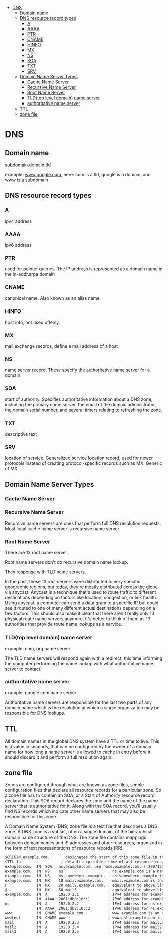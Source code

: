 - [DNS](#dns)
  - [Domain name](#domain-name)
  - [DNS resource record types](#dns-resource-record-types)
    - [A](#a)
    - [AAAA](#aaaa)
    - [PTR](#ptr)
    - [CNAME](#cname)
    - [HINFO](#hinfo)
    - [MX](#mx)
    - [NS](#ns)
    - [SOA](#soa)
    - [TXT](#txt)
    - [SRV](#srv)
  - [Domain Name Server Types](#domain-name-server-types)
    - [Cache Name Server](#cache-name-server)
    - [Recursive Name Server](#recursive-name-server)
    - [Root Name Server](#root-name-server)
    - [TLD(top level domain) name server](#tldtop-level-domain-name-server)
    - [authoritative name server](#authoritative-name-server)
  - [TTL](#ttl)
  - [zone file](#zone-file)

# DNS

## Domain name

subdomain.domain.tld

example: www.google.com, here: com is a tld, google is a domain, and www is a subdomain

## DNS resource record types

### A

ipv4 address

### AAAA

ipv6 address

### PTR

used for pointer queries. The IP address is represented as a domain name in the in-addr.arpa domain

### CNAME

canonical name. Also known as an alias name.

### HINFO

host info, not used oftenly.

### MX

mail exchange records, define a mail address of a host

### NS

name server record. These specify the authoritative name server for a domain

### SOA

start of authority. Specifies authoritative information about a DNS zone, including the primary name server, the email of the domain administrator, the domain serial number, and several timers relating to refreshing the zone.

### TXT

descriptive text

### SRV

location of service. Generalized service location record, used for newer protocols instead of creating protocol-specific records such as MX. Generic of MX.

## Domain Name Server Types

### Cache Name Server

### Recursive Name Server

Recursive name servers are ones that perform full DNS resolution requests.
Most local cache name server is recursive name server.

### Root Name Server

There are 13 root name server.

Root name servers don't do recursive domain name lookup.

They response with TLD name servers.

In the past, these 13 root servers were distributed to very specific geographic regions, but today, they're mostly distributed across the globe via anycast. Anycast is a technique that's used to route traffic to different destinations depending on factors like location, congestion, or link health. Using anycast, a computer can send a data gram to a specific IP but could see it routed to one of many different actual destinations depending on a few factors. This should also make it clear that there aren't really only 13 physical route name servers anymore. It's better to think of them as 13 authorities that provide route name lookups as a service.

### TLD(top level domain) name server

example: com, org name server

The TLD name servers will respond again with a redirect, this time informing the computer performing the name lookup with what authoritative name server to contact.

### authoritative name server

example: google.com name server

Authoritative name servers are responsible for the last two parts of any domain name which is the resolution at which a single organization may be responsible for DNS lookups.

## TTL

All domain names in the global DNS system have a TTL or time to live.
This is a value in seconds, that can be configured by the owner of a domain
name for how long a name server is allowed to cache in entry before it should
discard it and perform a full resolution again.

## zone file

Zones are configured through what are known as zone files, simple configuration files that declare all resource records for a particular zone. So a zone file has to contain an SOA, or a Start of Authority resource record declaration. This SOA record declares the zone and the name of the name server that is authoritative for it. Along with the SOA record, you'll usually find NS records which indicate other name servers that may also be responsible for this zone.

A Domain Name System (DNS) zone file is a text file that describes a DNS zone. A DNS zone is a subset, often a single domain, of the hierarchical domain name structure of the DNS. The zone file contains mappings between domain names and IP addresses and other resources, organized in the form of text representations of resource records (RR).

```txt
$ORIGIN example.com.     ; designates the start of this zone file in the namespace
$TTL 1h                  ; default expiration time of all resource records without their own TTL value
example.com.  IN  SOA   ns.example.com. username.example.com. ( 2007120710 1d 2h 4w 1h )
example.com.  IN  NS    ns                    ; ns.example.com is a nameserver for example.com
example.com.  IN  NS    ns.somewhere.example. ; ns.somewhere.example is a backup nameserver for example.com
example.com.  IN  MX    10 mail.example.com.  ; mail.example.com is the mailserver for example.com
@             IN  MX    20 mail2.example.com. ; equivalent to above line, "@" represents zone origin
@             IN  MX    50 mail3              ; equivalent to above line, but using a relative host name
example.com.  IN  A     192.0.2.1             ; IPv4 address for example.com
              IN  AAAA  2001:db8:10::1        ; IPv6 address for example.com
ns            IN  A     192.0.2.2             ; IPv4 address for ns.example.com
              IN  AAAA  2001:db8:10::2        ; IPv6 address for ns.example.com
www           IN  CNAME example.com.          ; www.example.com is an alias for example.com
wwwtest       IN  CNAME www                   ; wwwtest.example.com is another alias for www.example.com
mail          IN  A     192.0.2.3             ; IPv4 address for mail.example.com
mail2         IN  A     192.0.2.4             ; IPv4 address for mail2.example.com
mail3         IN  A     192.0.2.5             ; IPv4 address for mail3.example.com
```
